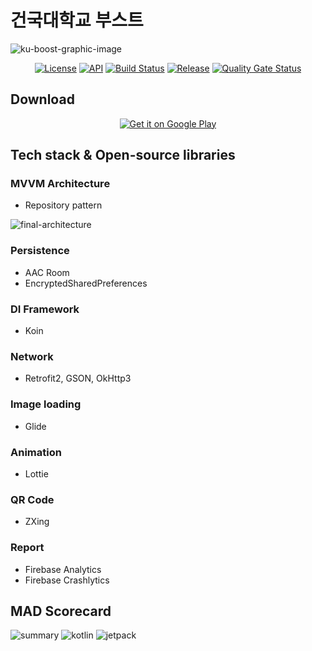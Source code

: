 # 건국대학교 부스트

![ku-boost-graphic-image](https://user-images.githubusercontent.com/50787869/108175584-4c7e6a00-7144-11eb-8b6e-02b35d6c50aa.jpg)

<p align="center">
  <a href="https://opensource.org/licenses/MIT"><img alt="License" src="https://img.shields.io/badge/License-MIT-yellow.svg"/></a>
  <a href="https://android-arsenal.com/api?level=23"><img alt="API" src="https://img.shields.io/badge/API-23%2B-brightgreen.svg?style=flat"/></a>
  <a href="https://github.com/sys09270883/ku-boost-android/actions"><img alt="Build Status" src="https://github.com/sys09270883/ku-boost-android/workflows/CI%20workflow/badge.svg"/></a> 
  <a href="https://github.com/sys09270883/ku-boost-android/releases"><img alt="Release" src="https://img.shields.io/github/v/release/sys09270883/ku-boost-android"></a>
  <a href="https://sonarcloud.io/dashboard?id=sys09270883_ku-boost-android"><img alt="Quality Gate Status" src="https://sonarcloud.io/api/project_badges/measure?project=sys09270883_ku-boost-android&metric=alert_status"></a>
</p>

## Download
<p align="center">
  <a href='https://play.google.com/store/apps/details?id=com.konkuk.boost&pcampaignid=pcampaignidMKT-Other-global-all-co-prtnr-py-PartBadge-Mar2515-1'><img alt='Get it on Google Play' src='https://play.google.com/intl/en_us/badges/static/images/badges/en_badge_web_generic.png'/></a>
</p>

## Tech stack & Open-source libraries
### MVVM Architecture
- Repository pattern
<img alt="final-architecture" src="https://user-images.githubusercontent.com/50787869/104835701-ab558700-58eb-11eb-87d1-d2d4910fa473.png">

### Persistence
- AAC Room
- EncryptedSharedPreferences

### DI Framework
- Koin

### Network
- Retrofit2, GSON, OkHttp3

### Image loading
- Glide

### Animation
- Lottie

### QR Code
- ZXing

### Report
- Firebase Analytics
- Firebase Crashlytics

## MAD Scorecard
![summary](https://user-images.githubusercontent.com/50787869/108174752-3623de80-7143-11eb-9195-6d99781c5416.png)
![kotlin](https://user-images.githubusercontent.com/50787869/108174800-476ceb00-7143-11eb-9c69-de421240723f.png)
![jetpack](https://user-images.githubusercontent.com/50787869/108174806-4936ae80-7143-11eb-93da-3433eb036443.png)
